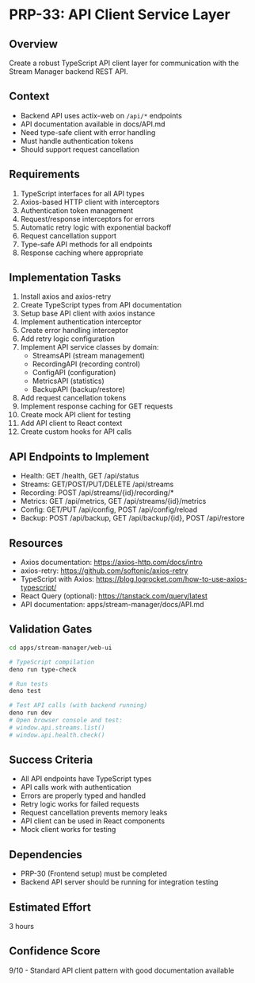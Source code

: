 # PRP-33: API Client Service Layer

## Overview
Create a robust TypeScript API client layer for communication with the Stream Manager backend REST API.

## Context
- Backend API uses actix-web on `/api/*` endpoints
- API documentation available in docs/API.md
- Need type-safe client with error handling
- Must handle authentication tokens
- Should support request cancellation

## Requirements
1. TypeScript interfaces for all API types
2. Axios-based HTTP client with interceptors
3. Authentication token management
4. Request/response interceptors for errors
5. Automatic retry logic with exponential backoff
6. Request cancellation support
7. Type-safe API methods for all endpoints
8. Response caching where appropriate

## Implementation Tasks
1. Install axios and axios-retry
2. Create TypeScript types from API documentation
3. Setup base API client with axios instance
4. Implement authentication interceptor
5. Create error handling interceptor
6. Add retry logic configuration
7. Implement API service classes by domain:
   - StreamsAPI (stream management)
   - RecordingAPI (recording control)
   - ConfigAPI (configuration)
   - MetricsAPI (statistics)
   - BackupAPI (backup/restore)
8. Add request cancellation tokens
9. Implement response caching for GET requests
10. Create mock API client for testing
11. Add API client to React context
12. Create custom hooks for API calls

## API Endpoints to Implement
- Health: GET /health, GET /api/status
- Streams: GET/POST/PUT/DELETE /api/streams
- Recording: POST /api/streams/{id}/recording/*
- Metrics: GET /api/metrics, GET /api/streams/{id}/metrics
- Config: GET/PUT /api/config, POST /api/config/reload
- Backup: POST /api/backup, GET /api/backup/{id}, POST /api/restore

## Resources
- Axios documentation: https://axios-http.com/docs/intro
- axios-retry: https://github.com/softonic/axios-retry
- TypeScript with Axios: https://blog.logrocket.com/how-to-use-axios-typescript/
- React Query (optional): https://tanstack.com/query/latest
- API documentation: apps/stream-manager/docs/API.md

## Validation Gates
```bash
cd apps/stream-manager/web-ui

# TypeScript compilation
deno run type-check

# Run tests
deno test

# Test API calls (with backend running)
deno run dev
# Open browser console and test: 
# window.api.streams.list()
# window.api.health.check()
```

## Success Criteria
- All API endpoints have TypeScript types
- API calls work with authentication
- Errors are properly typed and handled
- Retry logic works for failed requests
- Request cancellation prevents memory leaks
- API client can be used in React components
- Mock client works for testing

## Dependencies
- PRP-30 (Frontend setup) must be completed
- Backend API server should be running for integration testing

## Estimated Effort
3 hours

## Confidence Score
9/10 - Standard API client pattern with good documentation available
